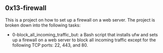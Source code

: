 ## 0x13-firewall
This is a project on how to set up a firewall on a web server. The project is broken down into the following tasks:
- 0-block_all_incoming_traffic_but:
a Bash script that installs ufw and sets up a firewall on a web server to block all incoming traffic except for the following TCP ports: 22, 443, and 80.